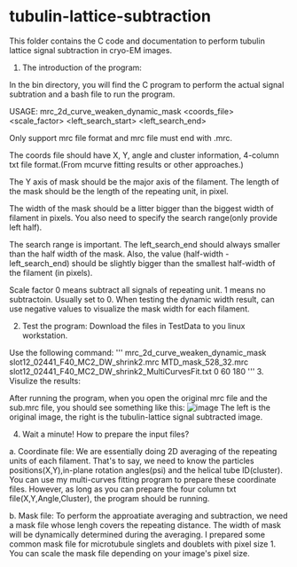 # tubulin-lattice-subtraction
This folder contains the C code and documentation to perform tubulin lattice signal subtraction in cryo-EM images.

1. The introduction of the program:

  In the bin directory, you will find the C program to perform the actual signal subtration and a bash file to run the program.

  USAGE: mrc_2d_curve_weaken_dynamic_mask <mrc> <mask> <coords_file> <scale_factor> <left_search_start> <left_search_end>

  Only support mrc file format and mrc file must end with .mrc.
  
  The coords file should have X, Y, angle and cluster information, 4-column txt file format.(From mcurve fitting results or other approaches.)
  
  The Y axis of mask should be the major axis of the filament. The length of the mask should be the length of the repeating unit, in pixel.
  
  The width of the mask should be a litter bigger than the biggest width of filament in pixels. You also need to specify the search range(only provide left half).
  
  The search range is important. The left_search_end should always smaller than the half width of the mask. Also, the value (half-width - left_search_end) should be slightly bigger than the smallest half-width of the filament (in pixels).
  
  Scale factor 0 means subtract all signals of repeating unit. 1 means no subtractoin. Usually set to 0. When testing the dynamic width result, can use negative values to visualize the mask width for each filament.

2. Test the program:
Download the files in TestData to you linux workstation.
  
Use the following command:
  '''
  mrc_2d_curve_weaken_dynamic_mask slot12_02441_F40_MC2_DW_shrink2.mrc MTD_mask_528_32.mrc slot12_02441_F40_MC2_DW_shrink2_MultiCurvesFit.txt 0 60 180
  '''
3. Visulize the results:
  
After running the program, when you open the original mrc file and the sub.mrc file, you should see something like this:
  ![image](https://user-images.githubusercontent.com/83961552/145240541-143ae9fc-c2ac-4499-a888-7d90518c007c.png)
The left is the original image, the right is the tubulin-lattice signal subtracted image.
  
4. Wait a minute! How to prepare the input files?

a. Coordinate file: We are essentially doing 2D averaging of the repeating units of each filament. That's to say, we need to know the particles positions(X,Y),in-plane rotation angles(psi) and the helical tube ID(cluster). You can use my multi-curves fitting program to prepare these coordinate files. However, as long as you can prepare the four column txt file(X,Y,Angle,Cluster), the program should be running.

b. Mask file: To perform the approatiate averaging and subtraction, we need a mask file whose lengh covers the repeating distance. The width of mask will be dynamically determined during the averaging. I prepared some common mask file for microtubule singlets and doublets with pixel size 1. You can scale the mask file depending on your image's pixel size. 
  

  

  
